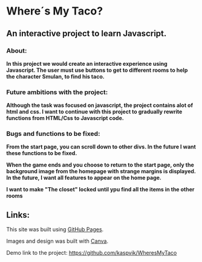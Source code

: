 # Where´s My Taco? 
## An interactive project to learn Javascript.

### About:

**In this project we would create an interactive experience using Javascript. The user must use buttons to get to different rooms to help the character Smulan, to find his taco.**

### Future ambitions with the project:
**Although the task was focused on javascript, the project contains alot of html and css. I want to continue with this project to gradually rewrite functions from HTML/Css to Javascript code.**

### Bugs and functions to be fixed: 
**From the start page, you can scroll down to other divs. In the future I want these functions to be fixed.**

**When the game ends and you choose to return to the start page, only the background image from the homepage with strange margins is displayed. In the future, I want all features to appear on the home page.**

**I want to make "The closet" locked until ypu find all the items in the other rooms**

## Links:

This site was built using [GitHub Pages](https://kaspvik.github.io/WheresMyTaco/).

Images and design was built with [Canva](https://www.canva.com/).

Demo link to the project: https://github.com/kaspvik/WheresMyTaco
